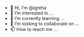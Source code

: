 - 👋 Hi, I’m @igreha
- 👀 I’m interested in ...
- 🌱 I’m currently learning ...
- 💞️ I’m looking to collaborate on ...
- 📫 How to reach me ...

<!---
igreha/igreha is a ✨ special ✨ repository because its `README.md` (this file) appears on your GitHub profile.
You can click the Preview link to take a look at your changes.
--->

